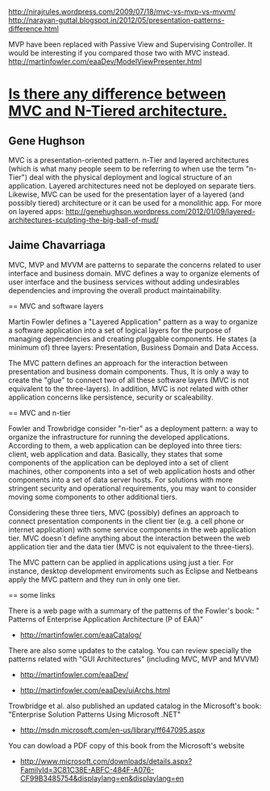 

http://nirajrules.wordpress.com/2009/07/18/mvc-vs-mvp-vs-mvvm/
http://narayan-guttal.blogspot.in/2012/05/presentation-patterns-difference.html


MVP have been replaced with Passive View and Supervising Controller. It would be interesting if you compared those two with MVC instead.
http://martinfowler.com/eaaDev/ModelViewPresenter.html



# [Is there any difference between MVC and N-Tiered architecture.](http://www.linkedin.com/groups/Is-there-any-difference-between-145246.S.122990520?view=&srchtype=discussedNews&gid=145246&item=122990520&type=member&trk=eml-anet_dig-b_pd-ttl-cn&ut=16LjEvbox7HBg1)

## Gene Hughson

MVC is a presentation-oriented pattern. n-Tier and layered architectures (which is what many people seem to be referring to when use the term "n-Tier") deal with the physical deployment and logical structure of an application. Layered architectures need not be deployed on separate tiers. Likewise, MVC can be used for the presentation layer of a layered (and possibly tiered) architecture or it can be used for a monolithic app. For more on layered apps: http://genehughson.wordpress.com/2012/01/09/layered-architectures-sculpting-the-big-ball-of-mud/

## Jaime Chavarriaga 

MVC, MVP and MVVM are patterns to separate the concerns related to user interface and business domain. MVC defines a way to organize elements of user interface and the business services without adding undesirables dependencies and improving the overall product maintainability.

== MVC and software layers

Martin Fowler defines a "Layered Application" pattern as a way to organize a software application into a set of logical layers for the purpose of managing dependencies and creating pluggable components. He states (a minimum of) three layers: Presentation, Business Domain and Data Access.

The MVC pattern defines an approach for the interaction between presentation and business domain components. Thus, It is only a way to create the "glue" to connect two of all these software layers (MVC is not equivalent to the three-layers). In addition, MVC is not related with other application concerns like persistence, security or scaleability.

== MVC and n-tier

Fowler and Trowbridge consider "n-tier" as a deployment pattern: a way to organize the infrastructure for running the developed applications. According to them, a web application can be deployed into three tiers: client, web application and data. Basically, they states that some components of the application can be deployed into a set of client machines, other components into a set of web application hosts and other components into a set of data server hosts. For solutions with more stringent security and operational requirements, you may want to consider moving some components to other additional tiers.

Considering these three tiers, MVC (possibly) defines an approach to connect presentation components in the client tier (e.g. a cell phone or internet application) with some service components in the web application tier. MVC doesn´t define anything about the interaction between the web application tier and the data tier (MVC is not equivalent to the three-tiers).

The MVC pattern can be applied in applications using just a tier. For instance, desktop development enviroments such as Eclipse and Netbeans apply the MVC pattern and they run in only one tier.

== some links

There is a web page with a summary of the patterns of the Fowler's book: " Patterns of Enterprise Application Architecture (P of EAA)" 
* http://martinfowler.com/eaaCatalog/

There are also some updates to the catalog. You can review specially the patterns related with "GUI Architectures" (including MVC, MVP and MVVM) 
* http://martinfowler.com/eaaDev/

* http://martinfowler.com/eaaDev/uiArchs.html

Trowbridge et al. also published an updated catalog in the Microsoft's book: "Enterprise Solution Patterns Using Microsoft .NET" 
* http://msdn.microsoft.com/en-us/library/ff647095.aspx

You can dowload a PDF copy of this book from the Microsoft's website 
- http://www.microsoft.com/downloads/details.aspx?FamilyId=3C81C38E-ABFC-484F-A076-CF99B3485754&displaylang=en&displaylang=en
